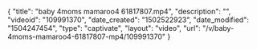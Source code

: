 {
    "title": "baby 4moms mamaroo4 61817807.mp4",
    "description": "",
    "videoid": "109991370",
    "date_created": "1502522923",
    "date_modified": "1504247454",
    "type": "captivate",
    "layout": "video",
    "url": "\/v\/baby-4moms-mamaroo4-61817807-mp4\/109991370"
}